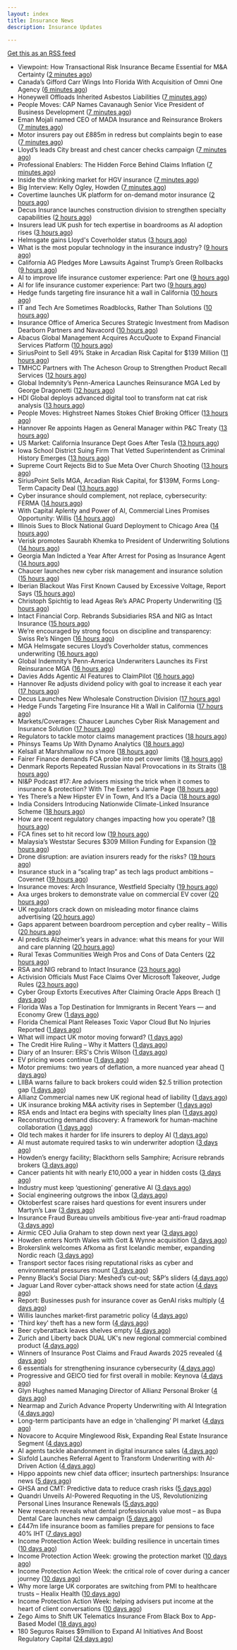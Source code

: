 ```yaml
---
layout: index
title: Insurance News
description: Insurance Updates

---
```


[Get this as an RSS feed](/insurance.rss)

<!-- news_marker starts -->
- Viewpoint: How Transactional Risk Insurance Became Essential for M&A Certainty ([2 minutes ago](https://www.insurancejournal.com/news/international/2025/10/07/842451.htm))
- Canada’s Gifford Carr Wings Into Florida With Acquisition of Omni One Agency ([6 minutes ago](https://www.insurancejournal.com/news/southeast/2025/10/07/842788.htm))
- Honeywell Offloads Inherited Asbestos Liabilities ([7 minutes ago](https://www.insurancejournal.com/news/national/2025/10/07/842746.htm))
- People Moves: CAP Names Cavanaugh Senior Vice President of Business Development ([7 minutes ago](https://www.insurancejournal.com/news/west/2025/10/07/842244.htm))
- Eman Mojali named CEO of MADA Insurance and Reinsurance Brokers ([7 minutes ago](https://www.reinsurancene.ws/eman-mojali-named-ceo-of-mada-insurance-and-reinsurance-brokers/))
- Motor insurers pay out £885m in redress but complaints begin to ease ([7 minutes ago](https://www.postonline.co.uk/regulation/7958936/motor-insurers-pay-out-%C2%A3885m-in-redress-but-complaints-begin-to-ease))
- Lloyd’s leads City breast and chest cancer checks campaign ([7 minutes ago](https://www.postonline.co.uk/lloyd%E2%80%99slondon/7959180/lloyd%E2%80%99s-leads-city-breast-and-chest-cancer-checks-campaign))
- Professional Enablers: The Hidden Force Behind Claims Inflation ([7 minutes ago](https://www.postonline.co.uk/claims/7958937/professional-enablers-the-hidden-force-behind-claims-inflation))
- Inside the shrinking market for HGV insurance ([7 minutes ago](https://www.postonline.co.uk/commercial/7959038/inside-the-shrinking-market-for-hgv-insurance))
- Big Interview: Kelly Ogley, Howden ([7 minutes ago](https://www.postonline.co.uk/broker/7959082/big-interview-kelly-ogley-howden))
- Covertime launches UK platform for on-demand motor insurance ([2 hours ago](https://www.insurancebusinessmag.com/uk/news/breaking-news/covertime-launches-uk-platform-for-ondemand-motor-insurance-552108.aspx))
- Decus Insurance launches construction division to strengthen specialty capabilities ([2 hours ago](https://www.insurancebusinessmag.com/uk/news/breaking-news/decus-insurance-launches-construction-division-to-strengthen-specialty-capabilities-552105.aspx))
- Insurers lead UK push for tech expertise in boardrooms as AI adoption rises ([3 hours ago](https://www.insurancebusinessmag.com/uk/news/breaking-news/insurers-lead-uk-push-for-tech-expertise-in-boardrooms-as-ai-adoption-rises-552102.aspx))
- Helmsgate gains Lloyd's Coverholder status ([3 hours ago](https://www.insurancebusinessmag.com/uk/news/breaking-news/helmsgate-gains-lloyds-coverholder-status-552100.aspx))
- What is the most popular technology in the insurance industry? ([9 hours ago](https://www.dig-in.com/news/the-state-of-insurance-technology-ai-in-exclusive-research))
- California AG Pledges More Lawsuits Against Trump’s Green Rollbacks ([9 hours ago](https://www.insurancejournal.com/news/west/2025/10/06/842835.htm))
- AI to improve life insurance customer experience: Part one ([9 hours ago](https://www.dig-in.com/news/ai-to-improve-life-insurance-customer-experience-part-one))
- AI for life insurance customer experience: Part two ([9 hours ago](https://www.dig-in.com/news/ai-for-life-insurance-customer-experience-part-two))
- Hedge funds targeting fire insurance hit a wall in California ([10 hours ago](https://www.dig-in.com/articles/hedge-funds-targeting-fire-insurance-hit-wall-in-california))
- IT and Tech Are Sometimes Roadblocks, Rather Than Solutions ([10 hours ago](https://insurance-edge.net/2025/10/06/it-and-tech-are-sometimes-roadblocks-rather-than-solutions/))
- Insurance Office of America Secures Strategic Investment from Madison Dearborn Partners and Navacord ([10 hours ago](https://www.insurtechinsights.com/insurance-office-of-america-secures-strategic-investment-from-madison-dearborn-partners-and-navacord/))
- Abacus Global Management Acquires AccuQuote to Expand Financial Services Platform ([10 hours ago](https://www.insurtechinsights.com/abacus-global-management-acquires-accuquote-to-expand-financial-services-platform/))
- SiriusPoint to Sell 49% Stake in Arcadian Risk Capital for $139 Million ([11 hours ago](https://www.insurtechinsights.com/siriuspoint-to-sell-49-stake-in-arcadian-risk-capital-for-139-million/))
- TMHCC Partners with The Acheson Group to Strengthen Product Recall Services ([12 hours ago](https://www.insurtechinsights.com/tmhcc-partners-with-the-acheson-group-to-strengthen-product-recall-services/))
- Global Indemnity’s Penn-America Launches Reinsurance MGA Led by George Dragonetti ([12 hours ago](https://www.insurtechinsights.com/global-indemnitys-penn-america-launches-reinsurance-mga-led-by-george-dragonetti/))
- HDI Global deploys advanced digital tool to transform nat cat risk analysis ([13 hours ago](https://www.reinsurancene.ws/hdi-global-deploys-advanced-digital-tool-to-transform-nat-cat-risk-analysis/))
- People Moves: Highstreet Names Stokes Chief Broking Officer ([13 hours ago](https://www.insurancejournal.com/news/east/2025/10/06/842240.htm))
- Hannover Re appoints Hagen as General Manager within P&C Treaty ([13 hours ago](https://www.reinsurancene.ws/hannover-re-appoints-hagen-as-general-manager-within-pc-treaty/))
- US Market: California Insurance Dept Goes After Tesla ([13 hours ago](https://insurance-edge.net/2025/10/06/us-market-california-insurance-dept-goes-after-tesla/))
- Iowa School District Suing Firm That Vetted Superintendent as Criminal History Emerges ([13 hours ago](https://www.insurancejournal.com/news/midwest/2025/10/06/842812.htm))
- Supreme Court Rejects Bid to Sue Meta Over Church Shooting ([13 hours ago](https://www.insurancejournal.com/news/national/2025/10/06/842809.htm))
- SiriusPoint Sells MGA, Arcadian Risk Capital, for $139M, Forms Long-Term Capacity Deal ([13 hours ago](https://www.insurancejournal.com/news/international/2025/10/06/842806.htm))
- Cyber insurance should complement, not replace, cybersecurity: FERMA ([14 hours ago](https://www.reinsurancene.ws/cyber-insurance-should-complement-not-replace-cybersecurity-ferma/))
- With Capital Aplenty and Power of AI, Commercial Lines Promises Opportunity: Willis ([14 hours ago](https://www.insurancejournal.com/news/national/2025/10/06/842775.htm))
- Illinois Sues to Block National Guard Deployment to Chicago Area ([14 hours ago](https://www.insurancejournal.com/news/midwest/2025/10/06/842791.htm))
- Verisk promotes Saurabh Khemka to President of Underwriting Solutions ([14 hours ago](https://www.reinsurancene.ws/verisk-promotes-saurabh-khemka-to-president-of-underwriting-solutions/))
- Georgia Man Indicted a Year After Arrest for Posing as Insurance Agent ([14 hours ago](https://www.insurancejournal.com/news/southeast/2025/10/06/842771.htm))
- Chaucer launches new cyber risk management and insurance solution ([15 hours ago](https://www.reinsurancene.ws/chaucer-launches-new-cyber-risk-management-and-insurance-solution/))
- Iberian Blackout Was First Known Caused by Excessive Voltage, Report Says ([15 hours ago](https://www.insurancejournal.com/news/international/2025/10/06/842766.htm))
- Christoph Spichtig to lead Ageas Re’s APAC Property Underwriting ([15 hours ago](https://www.reinsurancene.ws/christoph-spichtig-to-lead-ageas-res-apac-property-underwriting/))
- Intact Financial Corp. Rebrands Subsidiaries RSA and NIG as Intact Insurance ([15 hours ago](https://www.insurancejournal.com/news/international/2025/10/06/842763.htm))
- We’re encouraged by strong focus on discipline and transparency: Swiss Re’s Ningen ([16 hours ago](https://www.reinsurancene.ws/were-encouraged-by-strong-focus-on-discipline-and-transparency-swiss-res-ningen/))
- MGA Helmsgate secures Lloyd’s Coverholder status, commences underwriting ([16 hours ago](https://www.reinsurancene.ws/mga-helmsgate-secures-lloyds-coverholder-status-commences-underwriting/))
- Global Indemnity’s Penn-America Underwriters Launches its First Reinsurance MGA ([16 hours ago](https://www.insurancejournal.com/news/international/2025/10/06/842756.htm))
- Davies Adds Agentic AI Features to ClaimPilot ([16 hours ago](https://insurance-edge.net/2025/10/06/davies-adds-agentic-ai-features-to-claimpilot/))
- Hannover Re adjusts dividend policy with goal to increase it each year ([17 hours ago](https://www.reinsurancene.ws/hannover-re-adjusts-dividend-policy-with-goal-to-increase-it-each-year/))
- Decus Launches New Wholesale Construction Division ([17 hours ago](https://insurance-edge.net/2025/10/06/decus-launches-new-wholesale-construction-division/))
- Hedge Funds Targeting Fire Insurance Hit a Wall in California ([17 hours ago](https://www.insurancejournal.com/news/national/2025/10/06/842750.htm))
- Markets/Coverages: Chaucer Launches Cyber Risk Management and Insurance Solution ([17 hours ago](https://www.insurancejournal.com/news/international/2025/10/06/842728.htm))
- Regulators to tackle motor claims management practices ([18 hours ago](https://www.postonline.co.uk/news/7959177/regulators-to-tackle-motor-claims-management-practices))
- Phinsys Teams Up With Dynamo Analytics ([18 hours ago](https://insurance-edge.net/2025/10/06/phinsys-teams-up-with-dynamo-analytics/))
- Kelsall at Marshmallow no s’more ([18 hours ago](https://www.postonline.co.uk/news/7959173/kelsall-at-marshmallow-no-s%E2%80%99more))
- Fairer Finance demands FCA probe into pet cover limits ([18 hours ago](https://www.postonline.co.uk/news/7959176/fairer-finance-demands-fca-probe-into-pet-cover-limits))
- Denmark Reports Repeated Russian Naval Provocations in its Straits ([18 hours ago](https://www.insurancejournal.com/news/international/2025/10/06/842697.htm))
- NI&P Podcast #17: Are advisers missing the trick when it comes to insurance & protection? With The Exeter’s Jamie Page ([18 hours ago](https://ifamagazine.com/nip-podcast-17-are-advisers-missing-the-trick-when-it-comes-to-insurance-protection-with-the-exeters-jamie-page/))
- Yes There’s a New Hipster EV in Town, And It’s a Dacia ([18 hours ago](https://insurance-edge.net/2025/10/06/yes-theres-a-new-hipster-ev-in-town-and-its-a-dacia/))
- India Considers Introducing Nationwide Climate-Linked Insurance Scheme ([18 hours ago](https://www.insurancejournal.com/news/international/2025/10/06/842685.htm))
- How are recent regulatory changes impacting how you operate? ([18 hours ago](https://www.insurancebusinessmag.com/uk/tv/how-are-recent-regulatory-changes-impacting-how-you-operate-552024.aspx))
- FCA fines set to hit record low ([19 hours ago](https://www.postonline.co.uk/regulation/7958086/fca-fines-set-to-hit-record-low))
- Malaysia’s Weststar Secures $309 Million Funding for Expansion ([19 hours ago](https://www.insurancejournal.com/news/international/2025/10/06/842605.htm))
- Drone disruption: are aviation insurers ready for the risks? ([19 hours ago](https://www.insurancebusinessmag.com/uk/news/technology/drone-disruption-are-aviation-insurers-ready-for-the-risks-551921.aspx))
- Insurance stuck in a “scaling trap” as tech lags product ambitions – Covernet ([19 hours ago](https://www.insurancebusinessmag.com/uk/news/technology/insurance-stuck-in-a-scaling-trap-as-tech-lags-product-ambitions--covernet-552012.aspx))
- Insurance moves: Arch Insurance, Westfield Specialty ([19 hours ago](https://www.insurancebusinessmag.com/uk/news/breaking-news/insurance-moves-arch-insurance-westfield-specialty-552010.aspx))
- Axa urges brokers to demonstrate value on commercial EV cover ([20 hours ago](https://www.postonline.co.uk/commercial/7958880/axa-urges-brokers-to-demonstrate-value-on-commercial-ev-cover))
- UK regulators crack down on misleading motor finance claims advertising ([20 hours ago](https://www.insurancebusinessmag.com/uk/news/claims/uk-regulators-crack-down-on-misleading-motor-finance-claims-advertising-552009.aspx))
- Gaps apparent between boardroom perception and cyber reality – Willis ([20 hours ago](https://www.insurancebusinessmag.com/uk/news/cyber/gaps-apparent-between-boardroom-perception-and-cyber-reality--willis-552001.aspx))
- AI predicts Alzheimer’s years in advance: what this means for your Will and care planning ([20 hours ago](https://ifamagazine.com/ai-predicts-alzheimers-years-in-advance-what-this-means-for-your-will-and-care-planning/))
- Rural Texas Communities Weigh Pros and Cons of Data Centers ([22 hours ago](https://www.insurancejournal.com/news/southcentral/2025/10/06/842275.htm))
- RSA and NIG rebrand to Intact Insurance ([23 hours ago](https://www.insurancebusinessmag.com/uk/news/breaking-news/rsa-and-nig-rebrand-to-intact-insurance-551954.aspx))
- Activision Officials Must Face Claims Over Microsoft Takeover, Judge Rules ([23 hours ago](https://www.insurancejournal.com/news/national/2025/10/06/842555.htm))
- Cyber Group Extorts Executives After Claiming Oracle Apps Breach ([1 days ago](https://www.insurancejournal.com/news/national/2025/10/06/842584.htm))
- Florida Was a Top Destination for Immigrants in Recent Years — and Economy Grew ([1 days ago](https://www.insurancejournal.com/news/southeast/2025/10/06/842515.htm))
- Florida Chemical Plant Releases Toxic Vapor Cloud But No Injuries Reported ([1 days ago](https://www.insurancejournal.com/news/southeast/2025/10/06/842571.htm))
- What will impact UK motor moving forward? ([1 days ago](https://www.postonline.co.uk/personal/7959030/what-will-impact-uk-motor-moving-forward))
- The Credit Hire Ruling – Why it Matters ([1 days ago](https://www.postonline.co.uk/regulation/7958318/the-credit-hire-ruling-%E2%80%93-why-it-matters))
- Diary of an Insurer: ERS's Chris Wilson ([1 days ago](https://www.postonline.co.uk/personal/7958859/diary-of-an-insurer-erss-chris-wilson))
- EV pricing woes continue ([1 days ago](https://www.postonline.co.uk/regulation/7958938/ev-pricing-woes-continue))
- Motor premiums: two years of deflation, a more nuanced year ahead ([1 days ago](https://www.postonline.co.uk/personal/7959031/motor-premiums-two-years-of-deflation-a-more-nuanced-year-ahead))
- LIIBA warns failure to back brokers could widen $2.5 trillion protection gap ([1 days ago](https://www.insurancebusinessmag.com/uk/news/technology/liiba-warns-failure-to-back-brokers-could-widen-2-5-trillion-protection-gap-551957.aspx))
- Allianz Commercial names new UK regional head of liability ([1 days ago](https://www.insurancebusinessmag.com/uk/news/breaking-news/allianz-commercial-names-new-uk-regional-head-of-liability-551955.aspx))
- UK insurance broking M&A activity rises in September ([1 days ago](https://www.insurancebusinessmag.com/uk/news/mergers-acquisitions/uk-insurance-broking-manda-activity-rises-in-september-551953.aspx))
- RSA ends and Intact era begins with specialty lines plan ([1 days ago](https://www.postonline.co.uk/commercial/7959168/rsa-ends-and-intact-era-begins-with-specialty-lines-plan))
- Reconstructing demand discovery: A framework for human-machine collaboration ([1 days ago](https://www.dig-in.com/opinion/reconstructing-demand-discovery))
- Old tech makes it harder for life insurers to deploy AI ([1 days ago](https://www.dig-in.com/news/old-tech-makes-it-harder-for-life-insurers-to-deploy-ai))
- AI must automate required tasks to win underwriter adoption ([3 days ago](https://www.postonline.co.uk/technology/7959172/ai-must-automate-required-tasks-to-win-underwriter-adoption))
- Howden’s energy facility; Blackthorn sells Samphire; Acrisure rebrands brokers ([3 days ago](https://www.postonline.co.uk/news/7959167/howden%E2%80%99s-energy-facility-blackthorn-sells-samphire-acrisure-rebrands-brokers))
- Cancer patients hit with nearly £10,000 a year in hidden costs ([3 days ago](https://ifamagazine.com/cancer-patients-hit-with-nearly-10000-a-year-in-hidden-costs/))
- Industry must keep ‘questioning’ generative AI ([3 days ago](https://www.postonline.co.uk/news/7959165/industry-must-keep-%E2%80%98questioning%E2%80%99-generative-ai))
- Social engineering outgrows the inbox ([3 days ago](https://www.insurancebusinessmag.com/uk/news/cyber/social-engineering-outgrows-the-inbox-551287.aspx))
- Oktoberfest scare raises hard questions for event insurers under Martyn’s Law ([3 days ago](https://www.insurancebusinessmag.com/uk/news/breaking-news/oktoberfest-scare-raises-hard-questions-for-event-insurers-under-martyns-law-551876.aspx))
- Insurance Fraud Bureau unveils ambitious five-year anti-fraud roadmap ([3 days ago](https://www.insurancebusinessmag.com/uk/news/breaking-news/insurance-fraud-bureau-unveils-ambitious-fiveyear-antifraud-roadmap-551868.aspx))
- Airmic CEO Julia Graham to step down next year ([3 days ago](https://www.postonline.co.uk/risk-management/7959169/airmic-ceo-julia-graham-to-step-down-next-year))
- Howden enters North Wales with Gott & Wynne acquisition ([3 days ago](https://www.insurancebusinessmag.com/uk/news/mergers-acquisitions/howden-enters-north-wales-with-gott-and-wynne-acquisition-551866.aspx))
- Brokerslink welcomes Afkoma as first Icelandic member, expanding Nordic reach ([3 days ago](https://www.insurancebusinessmag.com/uk/news/breaking-news/brokerslink-welcomes-afkoma-as-first-icelandic-member-expanding-nordic-reach-551859.aspx))
- Transport sector faces rising reputational risks as cyber and environmental pressures mount ([3 days ago](https://www.insurancebusinessmag.com/uk/news/breaking-news/transport-sector-faces-rising-reputational-risks-as-cyber-and-environmental-pressures-mount-551842.aspx))
- Penny Black’s Social Diary: Meshed’s cut-out; S&P’s sliders ([4 days ago](https://www.postonline.co.uk/people/7958967/penny-black%E2%80%99s-social-diary-meshed%E2%80%99s-cut-out-sp%E2%80%99s-sliders))
- Jaguar Land Rover cyber-attack shows need for state action ([4 days ago](https://www.postonline.co.uk/commercial/7959136/jaguar-land-rover-cyber-attack-shows-need-for-state-action))
- Report: Businesses push for insurance cover as GenAI risks multiply ([4 days ago](https://www.insurancebusinessmag.com/uk/news/technology/report-businesses-push-for-insurance-cover-as-genai-risks-multiply-551820.aspx))
- Willis launches market-first parametric policy ([4 days ago](https://www.insurancebusinessmag.com/uk/news/catastrophe/willis-launches-marketfirst-parametric-policy-551819.aspx))
- 'Third key' theft has a new form ([4 days ago](https://www.insurancebusinessmag.com/uk/news/auto-motor/third-key-theft-has-a-new-form-551818.aspx))
- Beer cyberattack leaves shelves empty ([4 days ago](https://www.insurancebusinessmag.com/uk/news/cyber/beer-cyberattack-leaves-shelves-empty-551817.aspx))
- Zurich and Liberty back DUAL UK's new regional commercial combined product ([4 days ago](https://www.insurancebusinessmag.com/uk/news/breaking-news/zurich-and-liberty-back-dual-uks-new-regional-commercial-combined-product-551812.aspx))
- Winners of Insurance Post Claims and Fraud Awards 2025 revealed ([4 days ago](https://www.postonline.co.uk/claims/7959102/winners-of-insurance-post-claims-and-fraud-awards-2025-revealed))
- 6 essentials for strengthening insurance cybersecurity ([4 days ago](https://www.dig-in.com/opinion/6-essentials-for-strengthening-insurance-cybersecurity))
- Progressive and GEICO tied for first overall in mobile: Keynova ([4 days ago](https://www.dig-in.com/news/progressive-geico-tied-for-first-overall-in-mobile-keynova))
- Glyn Hughes named Managing Director of Allianz Personal Broker ([4 days ago](https://www.insurtechinsights.com/glyn-hughes-named-managing-director-of-allianz-personal-broker/))
- Nearmap and Zurich Advance Property Underwriting with AI Integration ([4 days ago](https://www.insurtechinsights.com/nearmap-and-zurich-advance-property-underwriting-with-ai-integration/))
- Long-term participants have an edge in ‘challenging’ PI market ([4 days ago](https://www.postonline.co.uk/commercial/7959162/long-term-participants-have-an-edge-in-%E2%80%98challenging%E2%80%99-pi-market))
- Novacore to Acquire Minglewood Risk, Expanding Real Estate Insurance Segment ([4 days ago](https://www.insurtechinsights.com/novacore-to-acquire-minglewood-risk-expanding-real-estate-insurance-segment/))
- AI agents tackle abandonment in digital insurance sales ([4 days ago](https://www.postonline.co.uk/technology/7959134/ai-agents-tackle-abandonment-in-digital-insurance-sales))
- Sixfold Launches Referral Agent to Transform Underwriting with AI-Driven Action ([4 days ago](https://www.insurtechinsights.com/sixfold-launches-referral-agent-to-transform-underwriting-with-ai-driven-action/))
- Hippo appoints new chief data officer; insurtech partnerships: Insurance news ([5 days ago](https://www.dig-in.com/news/hippo-appoints-new-chief-data-officer-insurance-news))
- GHSA and CMT: Predictive data to reduce crash risks ([5 days ago](https://www.dig-in.com/news/ghsa-and-cmt-predictive-data-to-reduce-crash-risks))
- Quandri Unveils AI-Powered Requoting in the US, Revolutionizing Personal Lines Insurance Renewals ([5 days ago](https://www.insurtechinsights.com/quandri-unveils-ai-powered-requoting-in-the-us-revolutionizing-personal-lines-insurance-renewals/))
- New research reveals what dental professionals value most – as Bupa Dental Care launches new campaign ([5 days ago](https://ifamagazine.com/new-research-reveals-what-dental-professionals-value-most-as-bupa-dental-care-launches-new-campaign/))
- £447m life insurance boom as families prepare for pensions to face 40% IHT ([7 days ago](https://ifamagazine.com/447m-life-insurance-boom-as-families-prepare-for-pensions-to-face-40-iht/))
- Income Protection Action Week: building resilience in uncertain times ([10 days ago](https://ifamagazine.com/income-protection-action-week-building-resilience-in-uncertain-times/))
- Income Protection Action Week: growing the protection market ([10 days ago](https://ifamagazine.com/income-protection-action-week-growing-the-protection-market/))
- Income Protection Action Week: the critical role of cover during a cancer journey ([10 days ago](https://ifamagazine.com/income-protection-action-week-the-critical-role-of-cover-during-a-cancer-journey/))
- Why more large UK corporates are switching from PMI to healthcare trusts – Healix Health ([10 days ago](https://ifamagazine.com/why-more-large-uk-corporates-are-switching-from-pmi-to-healthcare-trusts-healix-health/))
- Income Protection Action Week: helping advisers put income at the heart of client conversations ([10 days ago](https://ifamagazine.com/income-protection-action-week-helping-advisers-put-income-at-the-heart-of-client-conversations/))
- Zego Aims to Shift UK Telematics Insurance From Black Box to App-Based Model ([18 days ago](https://thefintechtimes.com/zego-aims-to-shift-uk-telematics-insurance-from-black-box-to-app-based-model/))
- 180 Seguros Raises $9million to Expand AI Initiatives And Boost Regulatory Capital ([24 days ago](https://thefintechtimes.com/180-seguros-raises-9m-to-expand-ai-initiatives-and-boost-regulatory-capital/))

<!-- news_marker ends -->